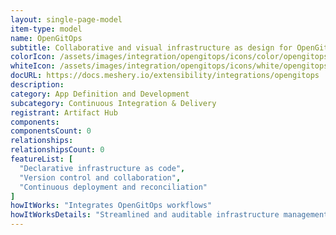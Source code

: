 ```yaml
---
layout: single-page-model
item-type: model
name: OpenGitOps
subtitle: Collaborative and visual infrastructure as design for OpenGitOps
colorIcon: /assets/images/integration/opengitops/icons/color/opengitops-color.svg
whiteIcon: /assets/images/integration/opengitops/icons/white/opengitops-white.svg
docURL: https://docs.meshery.io/extensibility/integrations/opengitops
description: 
category: App Definition and Development
subcategory: Continuous Integration & Delivery
registrant: Artifact Hub
components: 
componentsCount: 0
relationships: 
relationshipsCount: 0
featureList: [
  "Declarative infrastructure as code",
  "Version control and collaboration",
  "Continuous deployment and reconciliation"
]
howItWorks: "Integrates OpenGitOps workflows"
howItWorksDetails: "Streamlined and auditable infrastructure management in Kubernetes"
---
```

